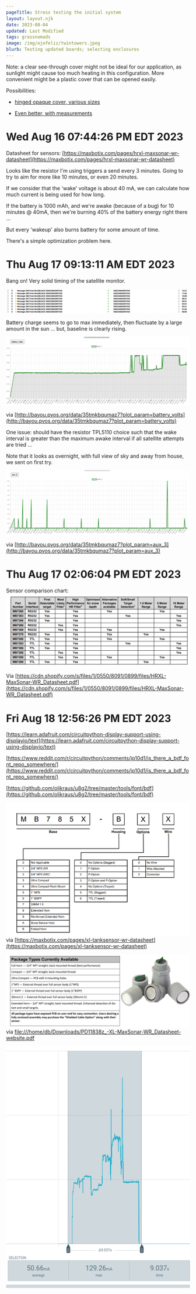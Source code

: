 ```yaml
---
pageTitle: Stress testing the initial system
layout: layout.njk
date: 2023-08-04
updated: Last Modified 
tags: grassnomads 
image: /img/ojofeliz/twintowers.jpeg
blurb: Testing updated boards; selecting enclosures 
---
```


Note:  a clear see-through cover might not be ideal for our application, as sunlight might cause too much heating in this configuration.  More convenient might be a plastic cover that can be opened easily.  

Possibilities:

- [hinged opaque cover, various sizes](https://www.amazon.com/dp/B09YXJK1SC/ref=sspa_dk_detail_0?pd_rd_i=B09YXJK1SC&pd_rd_w=upZm5&content-id=amzn1.sym.0d1092dc-81bb-493f-8769-d5c802257e94&pf_rd_p=0d1092dc-81bb-493f-8769-d5c802257e94&pf_rd_r=BNQ9NF9FMKMHYYE5QBDW&pd_rd_wg=j6fgn&pd_rd_r=f08aab85-1e58-4045-a781-4c709edf396a&s=industrial&sp_csd=d2lkZ2V0TmFtZT1zcF9kZXRhaWwy&th=1)

- [Even better, with measurements](https://www.amazon.com/Gratury-Stainless-Waterproof-Electrical-290%C3%97190%C3%97140mm/dp/B08282SQPT/ref=sw_ttl_d_sspa_dk_huc_pt_expsub_0?_encoding=UTF8&pd_rd_i=B08282SQPT&pd_rd_w=sfD9l&content-id=amzn1.sym.421156cc-ae17-4608-955b-a8d126cb098e&pf_rd_p=421156cc-ae17-4608-955b-a8d126cb098e&pf_rd_r=C4S9D7505SZCVE3Y9CMQ&pd_rd_wg=dMIio&pd_rd_r=5cbf36fb-8a08-4908-9baa-016075d3ca7d) 

# Wed Aug 16 07:44:26 PM EDT 2023

Datasheet for sensors: [https://maxbotix.com/pages/hrxl-maxsonar-wr-datasheet](https://maxbotix.com/pages/hrxl-maxsonar-wr-datasheet)

Looks like the resistor I'm using triggers a send every 3 minutes.  Going to try to aim for more like 10 minutes, or even 20 minutes. 

If we consider that the 'wake' voltage is about 40 mA, we can calculate how much current is being used for how long.

If the battery is 1000 mAh, and we're awake (because of a bug) for 10 minutes @ 40mA, then we're burning 40% of the battery energy right there ...

But every 'wakeup' also burns battery for some amount of time. 

There's a simple optimization problem here.  

# Thu Aug 17 09:13:11 AM EDT 2023

Bang on! Very solid timing of the satellite monitor.

![](/img/ojofeliz/sat_messages_ontime.png)

Battery charge seems to go to max immediately, then fluctuate by a large amount in the sun ... but, baseline is clearly rising. 
 
![](/img/ojofeliz/solar_charging.png)

via [http://bayou.pvos.org/data/35tmkbqumaz7?plot_param=battery_volts](http://bayou.pvos.org/data/35tmkbqumaz7?plot_param=battery_volts)

One issue: should have the resistor TPL5110 choice such that the wake interval is greater than the maximum awake interval if all satellite attempts are tried ... 

Note that it looks as overnight, with full view of sky and away from house, we sent on first try.

![](/img/ojofeliz/attempt_count.png)

via [http://bayou.pvos.org/data/35tmkbqumaz7?plot_param=aux_3](http://bayou.pvos.org/data/35tmkbqumaz7?plot_param=aux_3)


# Thu Aug 17 02:06:04 PM EDT 2023

Sensor comparison chart: ![](/img/ojofeliz/maxbotix_comparison.png)

Via [https://cdn.shopify.com/s/files/1/0550/8091/0899/files/HRXL-MaxSonar-WR_Datasheet.pdf](https://cdn.shopify.com/s/files/1/0550/8091/0899/files/HRXL-MaxSonar-WR_Datasheet.pdf)


# Fri Aug 18 12:56:26 PM EDT 2023

[https://learn.adafruit.com/circuitpython-display-support-using-displayio/text](https://learn.adafruit.com/circuitpython-display-support-using-displayio/text)

[https://www.reddit.com/r/circuitpython/comments/jp10d1/is_there_a_bdf_font_repo_somewhere/](https://www.reddit.com/r/circuitpython/comments/jp10d1/is_there_a_bdf_font_repo_somewhere/)

[https://github.com/olikraus/u8g2/tree/master/tools/font/bdf](https://github.com/olikraus/u8g2/tree/master/tools/font/bdf)

![](/img/ojofeliz/sensor_options.png) via [https://maxbotix.com/pages/xl-tanksensor-wr-datasheet](https://maxbotix.com/pages/xl-tanksensor-wr-datasheet)

![](/img/ojofeliz/package_types.png) via [file:///home/db/Downloads/PD11838z_-XL-MaxSonar-WR_Datasheet-website.pdf](file:///home/db/Downloads/PD11838z_-XL-MaxSonar-WR_Datasheet-website.pdf)

![](/img/ojofeliz/power_quick.png)

